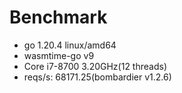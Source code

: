# Benchmark

- go 1.20.4 linux/amd64
- wasmtime-go v9
- Core i7-8700 3.20GHz(12 threads)
- reqs/s: 68171.25(bombardier v1.2.6)
